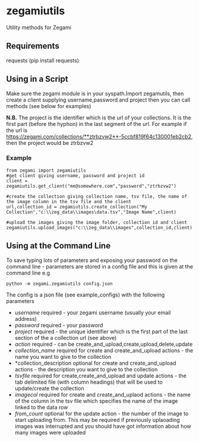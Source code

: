 # zegamiutils
Utility methods for Zegami

## Requirements
requests (pip install requests)

## Using in a Script
Make sure the zegami module is in your syspath.Import zegamutils, then create a client supplying username,password and project then you can call methods (see below for examples)

**N.B.** The project is the identifier which is the url of your collections. It is the first part (before the hyphon) in the last segment of the url. For example if the url is  https://zegami.com/collections/**ztrbzvw2**-5ccbf819f64c130001eb2cb2, then the project would be ztrbzvw2

### Example  
```
from zegami import zegamiutils
#get client giving username, password and project id
client = zegamiutils.get_client("me@somewhere.com","password","ztrbzvw2")

#create the collection giving collection name, tsv file, the name of the image column in the tsv file and the client
url,collection_id = zegamiutils.create_collection("My Collection","c:\\zeg_data\\images\data.tsv","Image Name",client)

#upload the images giving the image folder, collection id and client
zegamiutils.upload_images("c:\\zeg_data\\images",collection_id,client)
```

## Using at the Command Line
To save typing lots of parameters and exposing your password on the command line - parameters are stored in a config file and this is given at the command line e.g
```
python -m zegami.zegamiutils config.json
```

The config is a json file (see example_configs)  with the following parameters

* *username* required - your zegami username (usually your email address)
* *password* required  - your password
* *project* required - the unique identifier which is the first part of the last section of the a collection url (see above)
* *action* required - can be create_and_upload,create,upload,delete,update 
* *collection_name* required for create and create_and_upload actions - the name you want to give to the collection
* *collection_description optional for create and create_and_upload actions - the description you want to give to the collection
* *tsvfile* required for create,create_and_upload and update actions - the tab delimited file (with column headings) that will be used to update/create the collection
* *imagecol* required for create and create_and_uplaod actions - the name of the column in the tsv file which specifies the name of the image linked to the data row
* *from_count* optional for the update action - the number of the image to start uploading from. This may be required if previously uplaoading images was interrupted and you should have got information about how many images were uploaded 


